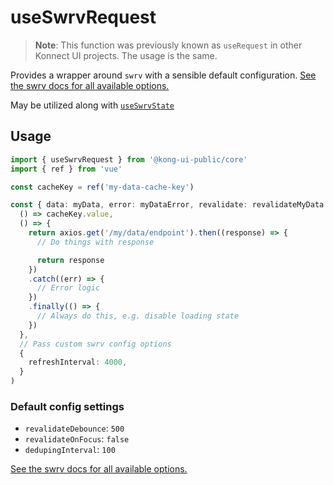 # useSwrvRequest

> **Note**: This function was previously known as `useRequest` in other Konnect UI projects. The usage is the same.

Provides a wrapper around `swrv` with a sensible default configuration. [See the swrv docs for all available options.](https://docs-swrv.netlify.app/configuration.html)

May be utilized along with [`useSwrvState`](../useSwrvState/)

## Usage

```typescript
import { useSwrvRequest } from '@kong-ui-public/core'
import { ref } from 'vue'

const cacheKey = ref('my-data-cache-key')

const { data: myData, error: myDataError, revalidate: revalidateMyData } = useSwrvRequest<MyDataType>(
  () => cacheKey.value,
  () => {
    return axios.get('/my/data/endpoint').then((response) => {
      // Do things with response

      return response
    })
    .catch((err) => {
      // Error logic
    })
    .finally(() => {
      // Always do this, e.g. disable loading state
    })
  },
  // Pass custom swrv config options
  {
    refreshInterval: 4000,
  }
)
```

### Default config settings

- `revalidateDebounce`: `500`
- `revalidateOnFocus`: `false`
- `dedupingInterval`: `100`

[See the swrv docs for all available options.](https://docs-swrv.netlify.app/configuration.html)
